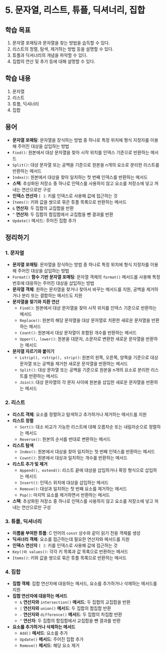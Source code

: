# 5. 문자열, 리스트, 튜플, 딕셔너리, 집합

## 학습 목표

1. 문자열 포매팅과 문자열을 찾는 방법을 습득할 수 있다.
2. 리스트의 정렬, 탐색, 제거하는 방법 등을 설명할 수 있다.
3. 튜플과 딕셔너리의 개념을 파악할 수 있다.
4. 집합의 연산 및 추가 등에 대해 설명할 수 있다.



## 학습 내용

1. 문자열
2. 리스트
3. 튜플, 딕셔너리
4. 집합





## 용어

- **문자열 포매팅**: 문자열을 장식하는 방법 중 하나로 특정 위치에 형식 지정자를 이용해 주어진 대상을 삽입하는 방법
- `Find()`: 원본에서 대상 문자열을 찾아 시작 위치를 인덱스 기준으로 반환하는 메서드
- `Split()`: 대상 문자열 또는 공백을 기준으로 원본을 n개의 요소로 분리한 리스트를 반환하는 메서드
- `Index()`: 원본에서 대상을 찾아 일치하는 첫 번째 인덱스를 반환하는 메서드
- **스택**: 추상화된 저장소 중 하나로 인덱스를 사용하지 않고 요소를 저장소에 넣고 꺼내는 연산으로만 구성
- **인덱스 연산자** `[ ]`: 키를 인덱스로 사용해 값에 접근하는 것
- `Items()`: 키와 값을 쌍으로 묶은 튜플 목록으로 반환하는 메서드
- `&` **연산자**: 두 집합의 교집합을 반환
- `^` **연산자**: 두 집합의 합집합에서 교집합을 뺀 결과를 반환
- `Update()` 메서드: 주어진 집합 추가



## 정리하기

### 1. 문자열

- **문자열 포매팅**: 문자열을 장식하는 방법 중 하나로 특정 위치에 형식 지정자를 이용해 주어진 대상을 삽입하는 방법
- `Format()` **함수 기반 문자열 포매팅**: 문자열 객체의 `format()` 메서드를 사용해 특정 번호에 대응하는 주어진 대상을 삽입하는 방법
- **문자열 객체**: 원하는 문자열을 찾거나 찾아서 바꾸는 메서드를 지원, 공백을 제거하거나 분리 또는 결합하는 메서드도 지원
- **문자열을 찾기와 치환 연산**
    - `Find()`: 원본에서 대상 문자열을 찾아 시작 위치를 인덱스 기준으로 반환하는 메서드
    - `Replace()`: 원본의 해당 문자열을 대상 문자열로 치환한 새로운 문자열을 반환하는 메서드
    - `Count()`: 원본에서 대상 문자열이 포함된 개수를 반환하는 메서드
    - `Upper(), lower()`: 원본을 대문자, 소문자로 변환한 새로운 문자열을 반환하는 메서드
- **문자열 자르기와 붙이기**
    - `Lstrip(), rstrip(), strip()`: 원본의 왼쪽, 오른쪽, 양쪽을 기준으로 대상 문자열 또는 공백을 제거한 새로운 문자열을 반환하는 메서드
    - `Split()`: 대상 문자열 또는 공백을 기준으로 원본을 n개의 요소로 분리한 리스트를 반환하는 메서드
    - `Join()`: 대상 문자열의 각 문자 사이에 원본을 삽입한 새로운 문자열을 반환하는 메서드



### 2. 리스트

- **리스트 객체**: 요소를 정렬하고 탐색하고 추가하거나 제거하는 메서드를 지원
- **리스트 정렬**
    - `Sort()`: 대소 비교가 가능한 리스트에 대해 오름차순 또는 내림차순으로 정렬하는 메서드
    - `Reverse()`: 원본의 순서를 반대로 변환하는 메서드
- **리스트 탐색**
    - `Index()`: 원본에서 대상을 찾아 일치하는 첫 번째 인덱스를 반환하는 메서드
    - `Count()`: 원본에서 대상과 일치하는 개수를 반환하는 메서드
- **리스트 추가 및 제거**
    - `Append(), extend()`: 리스트 끝에 대상을 삽입하거나 확장 형식으로 삽입하는 메서드
    - `Insert()`: 인덱스 위치에 대상을 삽입하는 메서드
    - `Remove()`: 대상과 일치하는 첫 번째 요소를 제거하는 메서드
    - `Pop()`: 마지막 요소를 제거하면서 반환하는 메서드
- **스택**: 추상화된 저장소 중 하나로 인덱스를 사용하지 않고 요소를 저장소에 넣고 꺼내는 연산으로만 구성



### 3. 튜플, 딕셔너리

- **이름을 부여한 튜플**: C 언어의 `const` 상수와 같이 읽기 전용 객체를 생성
- **딕셔너리 객체**: 요소를 접근하는데 필요한 연산자와 메서드를 지원
- **인덱스 연산자** `[ ]`: 키를 인덱스로 사용해 값에 접근하는 것
- `Key()와 values()`: 각각 키 목록과 값 목록으로 반환하는 메서드
- `Items()`: 키와 값을 쌍으로 묶은 튜플 목록으로 반환하는 메서드



### 4. 집합

- **집합 객체**: 집합 연산자에 대응하는 메서드, 요소를 추가하거나 삭제하는 메서드를 지원
- **집합 연산자에 대응하는 메서드**
    - `&` **연산자와** `intersection()` **메서드**: 두 집합의 교집합을 반환
    - `|` **연산자와** `union()` **메서드**: 두 집합의 합집합 반환
    - `-` **연산자와** `difference()` **메서드**: 두 집합의 차집합 반환
    - `^` **연산자**: 두 집합의 합집합에서 교집합을 뺀 결과를 반환
- **요소를 추가하거나 삭제하는 메서드**
    - `Add()` **메서드**: 요소를 추가
    - `Update()` **메서드**: 주어진 집합 추가
    - `Remove()` **메서드**: 해당 요소 제거

